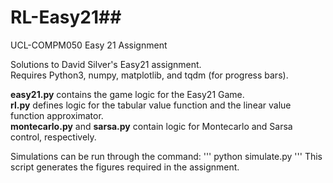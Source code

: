 # RL-Easy21##
UCL-COMPM050 Easy 21 Assignment

Solutions to David Silver's Easy21 assignment.  
Requires Python3, numpy, matplotlib, and tqdm (for progress bars).

**easy21.py** contains the game logic for the Easy21 Game.  
**rl.py** defines logic for the tabular value function and the linear value function approximator.  
**montecarlo.py** and **sarsa.py** contain logic for Montecarlo and Sarsa control, respectively.

Simulations can be run through the command:
'''
python simulate.py
'''
This script generates the figures required in the assignment.
